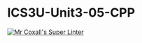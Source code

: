 # ICS3U-Unit3-05-CPP

[![Mr Coxall's Super Linter](https://github.com/venika-sem/ICS3U-Unit3-05-CPP/workflows/Mr%20Coxall's%20Super%20Linter/badge.svg)](https://github.com/venika-sem/ICS3U-Unit3-05-CPP/actions/)
